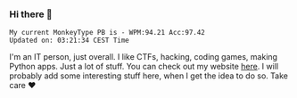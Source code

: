 ### Hi there 👋
<!-- PB START -->
```
My current MonkeyType PB is - WPM:94.21 Acc:97.42
Updated on: 03:21:34 CEST Time
```
<!-- PB END -->
I'm an IT person, just overall. I like CTFs, hacking, coding games, making Python apps. Just a lot of stuff.
You can check out my website [here](https://skill3472.github.io/).
I will probably add some interesting stuff here, when I get the idea to do so. Take care ❤️
